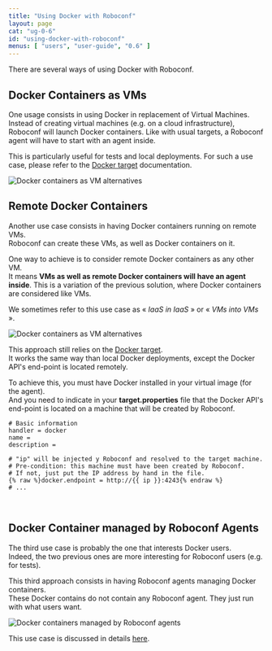 ```yaml
---
title: "Using Docker with Roboconf"
layout: page
cat: "ug-0-6"
id: "using-docker-with-roboconf"
menus: [ "users", "user-guide", "0.6" ]
---
```


There are several ways of using Docker with Roboconf.  


## Docker Containers as VMs

One usage consists in using Docker in replacement of Virtual Machines.  
Instead of creating virtual machines (e.g. on a cloud infrastructure), Roboconf will launch
Docker containers. Like with usual targets, a Roboconf agent will have to start with an agent inside.

This is particularly useful for tests and local deployments. For such a use case,
please refer to the [Docker target](target-docker.html) documentation.

<img src="/resources/img/docker-as-vm-alternatives.png" alt="Docker containers as VM alternatives" class="gs" />

<br />

## Remote Docker Containers

Another use case consists in having Docker containers running on remote VMs.  
Roboconf can create these VMs, as well as Docker containers on it.

One way to achieve is to consider remote Docker containers as any other VM.  
It means **VMs as well as remote Docker containers will have an agent inside**.
This is a variation of the previous solution, where Docker containers are considered like VMs.

We sometimes refer to this use case as &laquo; *IaaS in IaaS* &raquo; or &laquo; *VMs into VMs* &raquo;.

<img src="/resources/img/docker-as-vms--iaas-in-iaas.png" alt="Docker containers as VM alternatives" class="gs" />

This approach still relies on the [Docker target](target-docker.html).  
It works the same way than local Docker deployments, except the Docker API's end-point
is located remotely.

To achieve this, you must have Docker installed in your virtual image (for the agent).  
And you need to indicate in your **target.properties** file that the Docker API's end-point
is located on a machine that will be created by Roboconf.

```properties
# Basic information
handler = docker
name = 
description = 

# "ip" will be injected y Roboconf and resolved to the target machine.
# Pre-condition: this machine must have been created by Roboconf.
# If not, just put the IP address by hand in the file.
{% raw %}docker.endpoint = http://{{ ip }}:4243{% endraw %}
# ...
```

<br />

## Docker Container managed by Roboconf Agents

The third use case is probably the one that interests Docker users.  
Indeed, the two previous ones are more interesting for Roboconf users (e.g. for tests).

This third approach consists in having Roboconf agents managing Docker containers.  
These Docker contains do not contain any Roboconf agent. They just run with what users want.

<img src="/resources/img/docker-containers-managed-by-agents.png" alt="Docker containers managed by Roboconf agents" class="gs" />

This use case is discussed in details [here](using-docker-on-the-agent-side.html).
